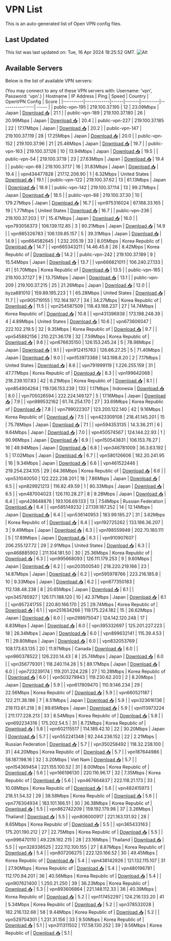 # VPN List

This is an auto-generated list of Open VPN config files.

## Last Updated

This list was last updated on: Tue, 16 Apr 2024 18:25:52 GMT.
![Alt](https://repobeats.axiom.co/api/embed/186b98318ef1479477931607c1ad7d823f12451f.svg "Repobeats analytics image")

## Available Servers

Below is the list of available VPN servers:

(You may connect to any of these VPN servers with: Username: 'vpn', Password: 'vpn'.)
| Hostname | IP Address | Ping | Speed | Country | OpenVPN Config | Score |
|----------|------------|------|-------|---------|----------------| ----- |
| public-vpn-195 | 219.100.37.195 | 12 | 23.09Mbps | Japan | [Download 📥](./configs/server_0_JP.ovpn) | 21.1 |
| public-vpn-189 | 219.100.37.180 | 26 | 20.99Mbps | Japan | [Download 📥](./configs/server_1_JP.ovpn) | 20.4 |
| public-vpn-227 | 219.100.37.185 | 22 | 17.17Mbps | Japan | [Download 📥](./configs/server_2_JP.ovpn) | 20.2 |
| public-vpn-147 | 219.100.37.119 | 28 | 17.25Mbps | Japan | [Download 📥](./configs/server_3_JP.ovpn) | 20.0 |
| public-vpn-152 | 219.100.37.96 | 21 | 25.46Mbps | Japan | [Download 📥](./configs/server_4_JP.ovpn) | 19.7 |
| public-vpn-163 | 219.100.37.126 | 10 | 13.94Mbps | Japan | [Download 📥](./configs/server_5_JP.ovpn) | 19.5 |
| public-vpn-54 | 219.100.37.19 | 23 | 27.63Mbps | Japan | [Download 📥](./configs/server_6_JP.ovpn) | 19.4 |
| public-vpn-68 | 219.100.37.17 | 16 | 31.83Mbps | Japan | [Download 📥](./configs/server_7_JP.ovpn) | 19.4 |
| vpn434477828 | 217.12.206.90 | 1 | 6.32Mbps | United States | [Download 📥](./configs/server_8_US.ovpn) | 19.1 |
| public-vpn-122 | 219.100.37.62 | 13 | 61.13Mbps | Japan | [Download 📥](./configs/server_9_JP.ovpn) | 18.9 |
| public-vpn-142 | 219.100.37.114 | 13 | 99.27Mbps | Japan | [Download 📥](./configs/server_10_JP.ovpn) | 18.5 |
| public-vpn-88 | 219.100.37.30 | 10 | 179.27Mbps | Japan | [Download 📥](./configs/server_11_JP.ovpn) | 16.7 |
| vpn975316024 | 67.168.33.165 | 19 | 1.77Mbps | United States | [Download 📥](./configs/server_12_US.ovpn) | 16.7 |
| public-vpn-236 | 219.100.37.203 | 17 | 15.47Mbps | Japan | [Download 📥](./configs/server_13_JP.ovpn) | 16.0 |
| vpn793056373 | 106.139.112.85 | 3 | 90.21Mbps | Japan | [Download 📥](./configs/server_14_JP.ovpn) | 14.9 |
| vpn985326783 | 106.139.85.157 | 5 | 39.31Mbps | Japan | [Download 📥](./configs/server_15_JP.ovpn) | 14.9 |
| vpn664582645 | 1.232.205.19 | 33 | 8.05Mbps | Korea Republic of | [Download 📥](./configs/server_16_KR.ovpn) | 14.7 |
| vpn665343211 | 14.46.45.8 | 26 | 8.42Mbps | Korea Republic of | [Download 📥](./configs/server_17_KR.ovpn) | 14.2 |
| public-vpn-242 | 219.100.37.189 | 9 | 15.54Mbps | Japan | [Download 📥](./configs/server_18_JP.ovpn) | 13.7 |
| vpn666821011 | 106.240.27.133 | 41 | 51.70Mbps | Korea Republic of | [Download 📥](./configs/server_19_KR.ovpn) | 13.5 |
| public-vpn-165 | 219.100.37.127 | 9 | 13.75Mbps | Japan | [Download 📥](./configs/server_20_JP.ovpn) | 13.1 |
| public-vpn-209 | 219.100.37.215 | 25 | 21.26Mbps | Japan | [Download 📥](./configs/server_21_JP.ovpn) | 12.0 |
| byza881010 | 159.89.195.223 | 1 | 65.28Mbps | United States | [Download 📥](./configs/server_22_US.ovpn) | 11.7 |
| vpn905719155 | 112.164.197.7 | 34 | 34.27Mbps | Korea Republic of | [Download 📥](./configs/server_23_KR.ovpn) | 11.5 |
| vpn254587509 | 118.43.168.237 | 27 | 14.74Mbps | Korea Republic of | [Download 📥](./configs/server_24_KR.ovpn) | 10.8 |
| vpn431396938 | 173.198.248.39 | 4 | 4.89Mbps | United States | [Download 📥](./configs/server_25_US.ovpn) | 10.6 |
| vpn673606047 | 222.102.219.5 | 32 | 9.35Mbps | Korea Republic of | [Download 📥](./configs/server_26_KR.ovpn) | 9.7 |
| vpn545882156 | 210.221.36.178 | 32 | 7.59Mbps | Korea Republic of | [Download 📥](./configs/server_27_KR.ovpn) | 9.6 |
| vpn676635150 | 126.153.245.24 | 5 | 78.98Mbps | Japan | [Download 📥](./configs/server_28_JP.ovpn) | 9.1 |
| vpn912415763 | 126.66.27.25 | 5 | 71.40Mbps | Japan | [Download 📥](./configs/server_29_JP.ovpn) | 9.0 |
| vpn153973388 | 143.198.8.20 | 2 | 7.17Mbps | United States | [Download 📥](./configs/server_30_US.ovpn) | 8.6 |
| vpn791999119 | 1.226.255.159 | 31 | 47.77Mbps | Korea Republic of | [Download 📥](./configs/server_31_KR.ovpn) | 8.3 |
| vpn199642068 | 218.239.107.83 | 42 | 6.21Mbps | Korea Republic of | [Download 📥](./configs/server_32_KR.ovpn) | 8.1 |
| vpn854904264 | 118.136.153.239 | 133 | 1.17Mbps | Indonesia | [Download 📥](./configs/server_33_ID.ovpn) | 8.0 |
| vpn705026594 | 222.224.149.127 | 5 | 17.16Mbps | Japan | [Download 📥](./configs/server_34_JP.ovpn) | 7.9 |
| vpn989532162 | 61.74.254.170 | 27 | 33.69Mbps | Korea Republic of | [Download 📥](./configs/server_35_KR.ovpn) | 7.8 |
| vpn799022307 | 123.200.122.140 | 42 | 9.16Mbps | Korea Republic of | [Download 📥](./configs/server_36_KR.ovpn) | 7.5 |
| vpn423309108 | 218.41.145.201 | 15 | 75.78Mbps | Japan | [Download 📥](./configs/server_37_JP.ovpn) | 7.1 |
| vpn594353135 | 14.3.36.211 | 6 | 9.64Mbps | Japan | [Download 📥](./configs/server_38_JP.ovpn) | 7.0 |
| vpn450574567 | 124.144.22.93 | 1 | 90.96Mbps | Japan | [Download 📥](./configs/server_39_JP.ovpn) | 6.9 |
| vpn150543831 | 106.153.76.27 | 16 | 49.94Mbps | Japan | [Download 📥](./configs/server_40_JP.ovpn) | 6.8 |
| vpn346781009 | 36.3.63.192 | 5 | 17.02Mbps | Japan | [Download 📥](./configs/server_41_JP.ovpn) | 6.7 |
| vpn580126606 | 182.20.241.95 | 16 | 9.34Mbps | Japan | [Download 📥](./configs/server_42_JP.ovpn) | 6.6 |
| vpn461522446 | 219.254.234.105 | 29 | 64.36Mbps | Korea Republic of | [Download 📥](./configs/server_43_KR.ovpn) | 6.6 |
| vpn531040050 | 122.222.238.201 | 18 | 7.86Mbps | Japan | [Download 📥](./configs/server_44_JP.ovpn) | 6.5 |
| vpn829921213 | 116.82.49.59 | 1 | 80.33Mbps | Japan | [Download 📥](./configs/server_45_JP.ovpn) | 6.5 |
| vpn487004023 | 126.110.28.27 | 8 | 9.28Mbps | Japan | [Download 📥](./configs/server_46_JP.ovpn) | 6.4 |
| vpn428648876 | 193.106.69.133 | 13 | 7.54Mbps | Russian Federation | [Download 📥](./configs/server_47_RU.ovpn) | 6.4 |
| vpn585149232 | 27.139.187.252 | 14 | 12.14Mbps | Japan | [Download 📥](./configs/server_48_JP.ovpn) | 6.4 |
| vpn536140953 | 183.99.185.27 | 31 | 3.62Mbps | Korea Republic of | [Download 📥](./configs/server_49_KR.ovpn) | 6.4 |
| vpn192725262 | 133.186.36.207 | 3 | 9.49Mbps | Japan | [Download 📥](./configs/server_50_JP.ovpn) | 6.3 |
| vpn198559949 | 202.70.180.111 | 5 | 17.89Mbps | Japan | [Download 📥](./configs/server_51_JP.ovpn) | 6.3 |
| vpn910907607 | 206.255.127.72 | 29 | 2.91Mbps | United States | [Download 📥](./configs/server_52_US.ovpn) | 6.3 |
| vpn468885902 | 211.104.181.50 | 30 | 25.36Mbps | Korea Republic of | [Download 📥](./configs/server_53_KR.ovpn) | 6.3 |
| vpn995668093 | 126.111.179.253 | 9 | 9.60Mbps | Japan | [Download 📥](./configs/server_54_JP.ovpn) | 6.2 |
| vpn203500540 | 218.220.219.166 | 23 | 14.87Mbps | Japan | [Download 📥](./configs/server_55_JP.ovpn) | 6.2 |
| vpn595978766 | 223.216.185.8 | 10 | 9.33Mbps | Japan | [Download 📥](./configs/server_56_JP.ovpn) | 6.2 |
| vpn877350183 | 112.138.48.238 | 8 | 20.65Mbps | Japan | [Download 📥](./configs/server_57_JP.ovpn) | 6.1 |
| vpn345785927 | 126.171.188.120 | 10 | 42.37Mbps | Japan | [Download 📥](./configs/server_58_JP.ovpn) | 6.1 |
| vpn957241755 | 220.80.166.170 | 25 | 29.74Mbps | Korea Republic of | [Download 📥](./configs/server_59_KR.ovpn) | 6.1 |
| vpn251634266 | 119.175.224.182 | 15 | 26.62Mbps | Japan | [Download 📥](./configs/server_60_JP.ovpn) | 6.0 |
| vpn298975047 | 124.142.120.248 | 17 | 6.83Mbps | Japan | [Download 📥](./configs/server_61_JP.ovpn) | 6.0 |
| vpn395332697 | 125.201.227.223 | 18 | 26.34Mbps | Japan | [Download 📥](./configs/server_62_JP.ovpn) | 6.0 |
| vpn899632141 | 115.39.4.53 | 11 | 29.80Mbps | Japan | [Download 📥](./configs/server_63_JP.ovpn) | 6.0 |
| vpn832053769 | 108.173.63.135 | 20 | 11.97Mbps | Canada | [Download 📥](./configs/server_64_CA.ovpn) | 6.0 |
| vpn960378522 | 126.220.14.43 | 8 | 25.74Mbps | Japan | [Download 📥](./configs/server_65_JP.ovpn) | 6.0 |
| vpn356779301 | 118.240.114.26 | 5 | 89.17Mbps | Japan | [Download 📥](./configs/server_66_JP.ovpn) | 6.0 |
| vpn723239174 | 119.201.224.228 | 27 | 10.28Mbps | Korea Republic of | [Download 📥](./configs/server_67_KR.ovpn) | 6.0 |
| vpn503279943 | 119.230.62.203 | 2 | 8.20Mbps | Japan | [Download 📥](./configs/server_68_JP.ovpn) | 5.9 |
| vpn617809470 | 110.9.146.234 | 29 | 22.56Mbps | Korea Republic of | [Download 📥](./configs/server_69_KR.ovpn) | 5.9 |
| vpn660521187 | 122.211.38.186 | 7 | 8.51Mbps | Japan | [Download 📥](./configs/server_70_JP.ovpn) | 5.9 |
| vpn323616136 | 219.113.61.218 | 8 | 89.65Mbps | Japan | [Download 📥](./configs/server_71_JP.ovpn) | 5.9 |
| vpn113973224 | 211.177.228.213 | 33 | 8.54Mbps | Korea Republic of | [Download 📥](./configs/server_72_KR.ovpn) | 5.8 |
| vpn692234316 | 175.202.54.5 | 31 | 8.72Mbps | Korea Republic of | [Download 📥](./configs/server_73_KR.ovpn) | 5.8 |
| vpn602115517 | 114.189.42.10 | 22 | 30.20Mbps | Japan | [Download 📥](./configs/server_74_JP.ovpn) | 5.7 |
| vpn552241348 | 92.244.236.152 | 22 | 2.21Mbps | Russian Federation | [Download 📥](./configs/server_75_RU.ovpn) | 5.7 |
| vpn350258492 | 118.32.238.100 | 31 | 44.20Mbps | Korea Republic of | [Download 📥](./configs/server_76_KR.ovpn) | 5.7 |
| vpn187644986 | 58.187.198.16 | 32 | 3.20Mbps | Viet Nam | [Download 📥](./configs/server_77_VN.ovpn) | 5.7 |
| vpn154369454 | 221.155.100.52 | 31 | 8.00Mbps | Korea Republic of | [Download 📥](./configs/server_78_KR.ovpn) | 5.6 |
| vpn166196130 | 220.116.96.17 | 32 | 7.35Mbps | Korea Republic of | [Download 📥](./configs/server_79_KR.ovpn) | 5.6 |
| vpn467664837 | 222.118.21.173 | 33 | 10.08Mbps | Korea Republic of | [Download 📥](./configs/server_80_KR.ovpn) | 5.6 |
| vpn482415973 | 218.51.54.32 | 29 | 38.58Mbps | Korea Republic of | [Download 📥](./configs/server_81_KR.ovpn) | 5.6 |
| vpn776304934 | 183.101.166.51 | 30 | 36.38Mbps | Korea Republic of | [Download 📥](./configs/server_82_KR.ovpn) | 5.5 |
| vpn862742209 | 159.192.179.98 | 37 | 3.26Mbps | Thailand | [Download 📥](./configs/server_83_TH.ovpn) | 5.5 |
| vpn806000917 | 221.163.131.92 | 28 | 8.65Mbps | Korea Republic of | [Download 📥](./configs/server_84_KR.ovpn) | 5.5 |
| vpn365433163 | 175.201.190.212 | 27 | 22.75Mbps | Korea Republic of | [Download 📥](./configs/server_85_KR.ovpn) | 5.5 |
| vpn996470110 | 49.228.192.215 | 28 | 23.16Mbps | Thailand | [Download 📥](./configs/server_86_TH.ovpn) | 5.5 |
| vpn328338525 | 222.112.100.155 | 27 | 8.87Mbps | Korea Republic of | [Download 📥](./configs/server_87_KR.ovpn) | 5.4 |
| vpn807206275 | 222.120.166.52 | 30 | 49.45Mbps | Korea Republic of | [Download 📥](./configs/server_88_KR.ovpn) | 5.4 |
| vpn438142926 | 121.132.115.107 | 31 | 27.90Mbps | Korea Republic of | [Download 📥](./configs/server_89_KR.ovpn) | 5.4 |
| vpn480196781 | 112.170.94.201 | 36 | 40.56Mbps | Korea Republic of | [Download 📥](./configs/server_90_KR.ovpn) | 5.4 |
| vpn907621400 | 1.250.21.250 | 39 | 36.23Mbps | Korea Republic of | [Download 📥](./configs/server_91_KR.ovpn) | 5.3 |
| vpn893606864 | 221.148.112.33 | 36 | 40.39Mbps | Korea Republic of | [Download 📥](./configs/server_92_KR.ovpn) | 5.2 |
| vpn117452297 | 124.216.133.20 | 41 | 5.34Mbps | Korea Republic of | [Download 📥](./configs/server_93_KR.ovpn) | 5.2 |
| vpn378532028 | 182.216.132.68 | 58 | 9.44Mbps | Korea Republic of | [Download 📥](./configs/server_94_KR.ovpn) | 5.2 |
| vpn529704301 | 1.231.31.156 | 33 | 9.50Mbps | Korea Republic of | [Download 📥](./configs/server_95_KR.ovpn) | 5.1 |
| vpn311311502 | 117.58.130.252 | 39 | 9.56Mbps | Korea Republic of | [Download 📥](./configs/server_96_KR.ovpn) | 5.1 |
